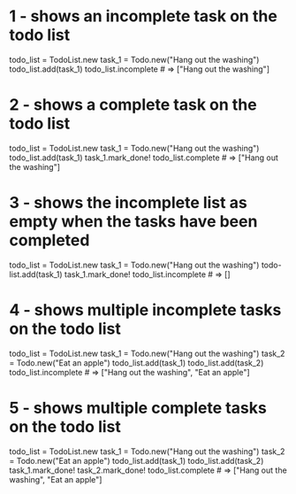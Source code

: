 # 1 - shows an incomplete task on the todo list
todo_list = TodoList.new
task_1 = Todo.new("Hang out the washing")
todo_list.add(task_1)
todo_list.incomplete # => ["Hang out the washing"]

# 2 - shows a complete task on the todo list
todo_list = TodoList.new
task_1 = Todo.new("Hang out the washing")
todo_list.add(task_1)
task_1.mark_done!
todo_list.complete # => ["Hang out the washing"]

# 3 - shows the incomplete list as empty when the tasks have been completed
todo_list = TodoList.new
task_1 = Todo.new("Hang out the washing")
todo-list.add(task_1)
task_1.mark_done!
todo_list.incomplete # => []

# 4 - shows multiple incomplete tasks on the todo list
todo_list = TodoList.new
task_1 = Todo.new("Hang out the washing")
task_2 = Todo.new("Eat an apple")
todo_list.add(task_1)
todo_list.add(task_2)
todo_list.incomplete # => ["Hang out the washing", "Eat an apple"]

# 5 - shows multiple complete tasks on the todo list
todo_list = TodoList.new
task_1 = Todo.new("Hang out the washing")
task_2 = Todo.new("Eat an apple")
todo_list.add(task_1)
todo_list.add(task_2)
task_1.mark_done!
task_2.mark_done!
todo_list.complete # => ["Hang out the washing", "Eat an apple"]